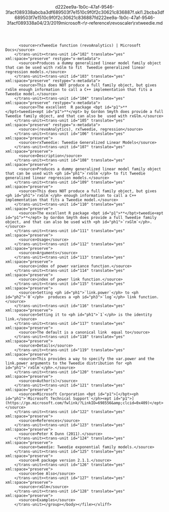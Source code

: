 <?xml version="1.0"?><xliff version="1.2" xmlns="urn:oasis:names:tc:xliff:document:1.2" xmlns:xsi="http://www.w3.org/2001/XMLSchema-instance" xsi:schemaLocation="urn:oasis:names:tc:xliff:document:1.2 xliff-core-1.2-transitional.xsd"><file datatype="xml" original="rxtweedie.md" source-language="en-US" target-language="en-US"><header><tool tool-id="mdxliff" tool-name="mdxliff" tool-version="1.0-1931010" tool-company="Microsoft" /><xliffext:skl_file_name xmlns:xliffext="urn:microsoft:content:schema:xliffextensions">d222ee9a-1b0c-47af-9546-3facf089338abcba3df689503f7e1510c9f0f2c30621c836887f.skl</xliffext:skl_file_name><xliffext:version xmlns:xliffext="urn:microsoft:content:schema:xliffextensions">1.2</xliffext:version><xliffext:ms.openlocfilehash xmlns:xliffext="urn:microsoft:content:schema:xliffextensions">bcba3df689503f7e1510c9f0f2c30621c836887f</xliffext:ms.openlocfilehash><xliffext:ms.sourcegitcommit xmlns:xliffext="urn:microsoft:content:schema:xliffextensions">d222ee9a-1b0c-47af-9546-3facf089338a</xliffext:ms.sourcegitcommit><xliffext:ms.lasthandoff xmlns:xliffext="urn:microsoft:content:schema:xliffextensions">04/23/2019</xliffext:ms.lasthandoff><xliffext:ms.openlocfilepath xmlns:xliffext="urn:microsoft:content:schema:xliffextensions">microsoft-r\r-reference\revoscaler\rxtweedie.md</xliffext:ms.openlocfilepath></header><body><group id="content" extype="content"><trans-unit id="101" translate="yes" xml:space="preserve" restype="x-metadata">
          <source>rxTweedie function (revoAnalytics) | Microsoft Docs</source>
        </trans-unit><trans-unit id="102" translate="yes" xml:space="preserve" restype="x-metadata">
          <source>Produces a dummy generalized linear model family object that can be used with rxGlm to fit  Tweedie generalized linear regression models.</source>
        </trans-unit><trans-unit id="103" translate="yes" xml:space="preserve" restype="x-metadata">
          <source>This does NOT produce a full family object, but gives  rxGlm enough information to call a C++ implementation that fits a Tweedie model.</source>
        </trans-unit><trans-unit id="104" translate="yes" xml:space="preserve" restype="x-metadata">
          <source>The excellent  R package <bpt id="p1">**</bpt>tweedie<ept id="p1">**</ept> by Gordon Smyth does provide a full Tweedie family object, and that can also be  used with rxGlm.</source>
        </trans-unit><trans-unit id="105" translate="yes" xml:space="preserve" restype="x-metadata">
          <source>(revoAnalytics), rxTweedie, regression</source>
        </trans-unit><trans-unit id="106" translate="yes" xml:space="preserve">
          <source>rxTweedie: Tweedie Generalized Linear Models</source>
        </trans-unit><trans-unit id="107" translate="yes" xml:space="preserve">
          <source>Description</source>
        </trans-unit><trans-unit id="108" translate="yes" xml:space="preserve">
          <source>Produces a dummy generalized linear model family object that can be used with <ph id="ph1">`rxGlm`</ph> to fit Tweedie generalized linear regression models.</source>
        </trans-unit><trans-unit id="109" translate="yes" xml:space="preserve">
          <source>This does NOT produce a full family object, but gives <ph id="ph1">`rxGlm`</ph> enough information to call a C++ implementation that fits a Tweedie model.</source>
        </trans-unit><trans-unit id="110" translate="yes" xml:space="preserve">
          <source>The excellent R package <bpt id="p1">**</bpt>tweedie<ept id="p1">**</ept> by Gordon Smyth does provide a full Tweedie family object, and that can also be used with <ph id="ph1">`rxGlm`</ph>.</source>
        </trans-unit><trans-unit id="111" translate="yes" xml:space="preserve">
          <source>Usage</source>
        </trans-unit><trans-unit id="112" translate="yes" xml:space="preserve">
          <source>Arguments</source>
        </trans-unit><trans-unit id="113" translate="yes" xml:space="preserve">
          <source>index of power variance function.</source>
        </trans-unit><trans-unit id="114" translate="yes" xml:space="preserve">
          <source>index of power link function.</source>
        </trans-unit><trans-unit id="115" translate="yes" xml:space="preserve">
          <source>Setting <ph id="ph1">`link.power`</ph> to <ph id="ph2">`0`</ph>  produces a <ph id="ph3">`log`</ph> link function.</source>
        </trans-unit><trans-unit id="116" translate="yes" xml:space="preserve">
          <source>Setting it to <ph id="ph1">`1`</ph> is the identity link.</source>
        </trans-unit><trans-unit id="117" translate="yes" xml:space="preserve">
          <source>The default is a canonical link  equal to</source>
        </trans-unit><trans-unit id="118" translate="yes" xml:space="preserve">
          <source>Details</source>
        </trans-unit><trans-unit id="119" translate="yes" xml:space="preserve">
          <source>This provides a way to specify the var.power and the link.power arguments to the Tweedie distribution for <ph id="ph1">`rxGlm`</ph>.</source>
        </trans-unit><trans-unit id="120" translate="yes" xml:space="preserve">
          <source>Author(s)</source>
        </trans-unit><trans-unit id="121" translate="yes" xml:space="preserve">
          <source>Microsoft Corporation <bpt id="p1">[</bpt><ph id="ph1">`Microsoft Technical Support`</ph><ept id="p1">](https://go.microsoft.com/fwlink/?LinkID=698556&amp;clcid=0x409)</ept></source>
        </trans-unit><trans-unit id="122" translate="yes" xml:space="preserve">
          <source>References</source>
        </trans-unit><trans-unit id="123" translate="yes" xml:space="preserve">
          <source>Peter K Dunn (2011).</source>
        </trans-unit><trans-unit id="124" translate="yes" xml:space="preserve">
          <source>tweedie: Tweedie exponential family models.</source>
        </trans-unit><trans-unit id="125" translate="yes" xml:space="preserve">
          <source>R package version 2.1.1.</source>
        </trans-unit><trans-unit id="126" translate="yes" xml:space="preserve">
          <source>See Also</source>
        </trans-unit><trans-unit id="127" translate="yes" xml:space="preserve">
          <source>rxGlm</source>
        </trans-unit><trans-unit id="128" translate="yes" xml:space="preserve">
          <source>Examples</source>
        </trans-unit></group></body></file></xliff>